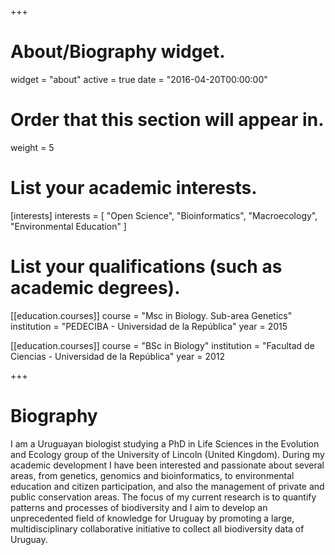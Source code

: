 +++
# About/Biography widget.
widget = "about"
active = true
date = "2016-04-20T00:00:00"

# Order that this section will appear in.
weight = 5

# List your academic interests.
[interests]
  interests = [
    "Open Science",
    "Bioinformatics",
    "Macroecology",
    "Environmental Education"
  ]

# List your qualifications (such as academic degrees).
[[education.courses]]
  course = "Msc in Biology. Sub-area Genetics"
  institution = "PEDECIBA - Universidad de la República"
  year = 2015

[[education.courses]]
  course = "BSc in Biology"
  institution = "Facultad de Ciencias - Universidad de la República"
  year = 2012
 
+++

# Biography

I am a Uruguayan biologist studying a PhD in Life Sciences in the Evolution and Ecology group of the University of Lincoln (United Kingdom). 
During my academic development I have been interested and passionate about several areas, from genetics, genomics and bioinformatics, to environmental education and citizen participation, and also the management of private and public conservation areas. 
The focus of my current research is to quantify patterns and processes of biodiversity and I aim to develop an unprecedented field of knowledge for Uruguay by promoting a large, multidisciplinary collaborative initiative to collect all biodiversity data of Uruguay. 
